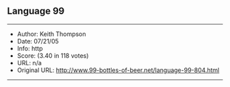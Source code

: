 
## Language 99 ##
---
- Author: Keith Thompson
- Date: 07/21/05
- Info: http
- Score:  (3.40 in 118 votes)
- URL: n/a
- Original URL: http://www.99-bottles-of-beer.net/language-99-804.html
---

``````